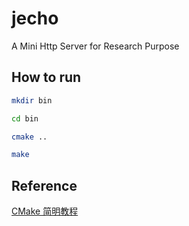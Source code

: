 # jecho
A Mini Http Server for Research Purpose

## How to run

```bash
mkdir bin

cd bin

cmake ..

make
```

## Reference

[CMake 简明教程](http://www.wang-hj.cn/?p=2629)